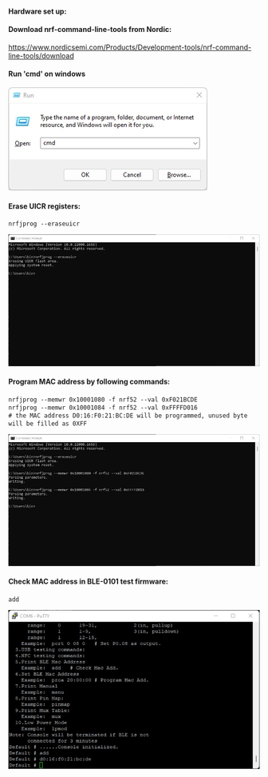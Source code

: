 #### Hardware set up:

#### Download nrf-command-line-tools from Nordic:

https://www.nordicsemi.com/Products/Development-tools/nrf-command-line-tools/download

#### Run 'cmd' on windows

![](.\img\run.jpg)

#### Erase UICR registers:

```
nrfjprog --eraseuicr
```

![](.\img\erase.jpg)

#### Program MAC address by following commands:

```
nrfjprog --memwr 0x10001080 -f nrf52 --val 0xF021BCDE
nrfjprog --memwr 0x10001084 -f nrf52 --val 0xFFFFD016
# the MAC address D0:16:F0:21:BC:DE will be programmed, unused byte will be filled as 0XFF
```

![](.\img\program.jpg)

#### Check MAC address in BLE-0101 test firmware:

```
add
```

![](.\img\check.jpg)